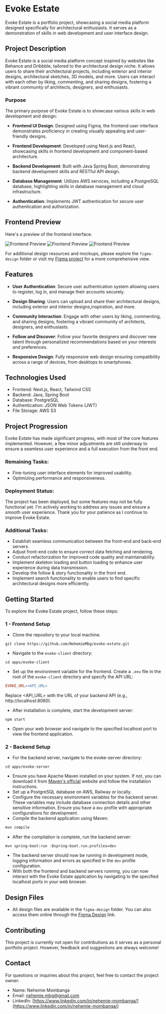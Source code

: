 # Evoke Estate

Evoke Estate is a portfolio project, showcasing a social media platform designed specifically for architectural enthusiasts. It serves as a demonstration of skills in web development and user interface design.

## Project Description

Evoke Estate is a social media platform concept inspired by websites like Behance and Dribbble, tailored to the architectural design niche. It allows users to share their architectural projects, including exterior and interior designs, architectural sketches, 3D models, and more. Users can interact with each other by liking, commenting, and sharing designs, fostering a vibrant community of architects, designers, and enthusiasts.

### Purpose

The primary purpose of Evoke Estate is to showcase various skills in web development and design:

- **Frontend UI Design**: Designed using Figma, the frontend user interface demonstrates proficiency in creating visually appealing and user-friendly designs.

- **Frontend Development**: Developed using Next.js and React, showcasing skills in frontend development and component-based architecture.

- **Backend Development**: Built with Java Spring Boot, demonstrating backend development skills and RESTful API design.

- **Database Management**: Utilizes AWS services, including a PostgreSQL database, highlighting skills in database management and cloud infrastructure.

- **Authentication**: Implements JWT authentication for secure user authentication and authorization.

## Frontend Preview

Here's a preview of the frontend interface:

![Frontend Preview](figma-design/Home%20Page.png)
![Frontend Preview](figma-design/User%20Profile.png)
![Frontend Preview](figma-design/User%20Dashboard.png)

For additional design resources and mockups, please explore the `figma-design` folder or visit my [Figma project](https://www.figma.com/file/AOlNtIWl5P0ZvTz0rtsyIw/Evoke-Estate?type=design&node-id=0%3A1&mode=design&t=hZsSXsy1Wv60cCLI-1) for a more comprehensive view.

## Features

- **User Authentication**: Secure user authentication system allowing users to register, log in, and manage their accounts securely.

- **Design Sharing**: Users can upload and share their architectural designs, including exterior and interior designs,inspiration, and more.

- **Community Interaction**: Engage with other users by liking, commenting, and sharing designs, fostering a vibrant community of architects, designers, and enthusiasts.

- **Follow and Discover**: Follow your favorite designers and discover new talent through personalized recommendations based on your interests and preferences.

- **Responsive Design**: Fully responsive web design ensuring compatibility across a range of devices, from desktops to smartphones.

## Technologies Used

- Frontend: Next.js, React, Tailwind CSS
- Backend: Java, Spring Boot
- Database: PostgreSQL
- Authentication: JSON Web Tokens (JWT)
- File Storage: AWS S3

## Project Progression

Evoke Estate has made significant progress, with most of the core features implemented. However, a few minor adjustments are still underway to ensure a seamless user experience and a full execution from the front end.

### Remaining Tasks:

- Fine-tuning user interface elements for improved usability.
- Optimizing performance and responsiveness.

### Deployment Status:

The project has been deployed, but some features may not be fully functional yet. I'm actively working to address any issues and ensure a smooth user experience. Thank you for your patience as I continue to improve Evoke Estate.

### Additional Tasks:

- Establish seamless communication between the front-end and back-end servers.
- Adjust front-end code to ensure correct data fetching and rendering.
- Conduct refactorization for improved code quality and maintainability.
- Implement skeleton loading and button loading to enhance user experience during data transmission.
- Develop the follow & story functionality in the front end.
- Implement search functionality to enable users to find specific architectural designs more efficiently.

## Getting Started

To explore the Evoke Estate project, follow these steps:

### 1 - Frontend Setup

- Clone the repository to your local machine.

```shell
git clone https://github.com/NehemieMbg/evoke-estate.git
```

- Navigate to the `evoke-client` directory:

```shell
cd apps/evoke-client
```

- Set up the environment variable for the frontend. Create a `.env` file in the root of the `evoke-client` directory and specify the API URL:

```makefile
EVOKE_URL=<API_URL>
```

Replace <API_URL> with the URL of your backend API (e.g., http://localhost:8080).

- After installation is complete, start the development server:

```shell
npm start
```

- Open your web browser and navigate to the specified localhost port to view the frontend application.

### 2 - Backend Setup

- For the backend server, navigate to the evoke-server directory:

```shell
cd apps/evoke-server
```

- Ensure you have Apache Maven installed on your system. If not, you can download it from [Maven's official](https://maven.apache.org/download.cgi) website and follow the installation instructions.
- Set up a PostgreSQL database on AWS, Railway or locally.
- Configure the necessary environment variables for the backend server. These variables may include database connection details and other sensitive information. Ensure you have a `dev` profile with appropriate configurations for development.
- Compile the backend application using Maven:

```bash
mvn compile
```

- After the compilation is complete, run the backend server:

```shell
mvn spring-boot:run -Dspring-boot.run.profiles=dev
```

- The backend server should now be running in development mode, logging information and errors as specified in the `dev` profile configuration.
- With both the frontend and backend servers running, you can now interact with the Evoke Estate application by navigating to the specified localhost ports in your web browser.

## Design Files

- All design files are available in the `figma-design` folder. You can also access them online through the [Figma Design](https://www.figma.com/file/AOlNtIWl5P0ZvTz0rtsyIw/Evoke-Estate?type=design&node-id=0-1&mode=design) link.

## Contributing

This project is currently not open for contributions as it serves as a personal portfolio project. However, feedback and suggestions are always welcome!

## Contact

For questions or inquiries about this project, feel free to contact the project owner:

- Name: Nehemie Mombanga
- Email: nehemie.mbg@gmail.com
- LinkedIn: [https://www.linkedin.com/in/nehemie-mombanga/](https://www.linkedin.com/in/nehemie-mombanga/)
